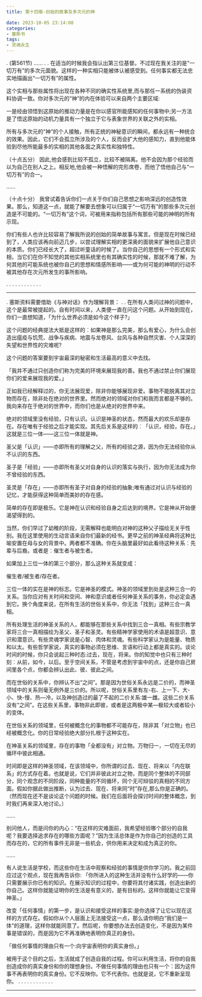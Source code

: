 ```yaml
---
title: 第十四章-创始的故事及多次元的神

date: 2023-10-05 23:14:08
categories: 
- 塞斯书
tags:
- 灵魂永生
---
```


.
(第561节) ……
.
.
在适当的时候我会指认出第三位基督。不过现在我关注的是"一切万有”的多次元面貌。这样的一种实相只能被体认被感受到。任何事实都无法忠实地描画出“一切万有”的属性。

这个实相与那些属性将出现在各种不同的确实性系统里,而与那任一系统的伪装资料协调一致。你对多次元的“神”的内在体验可以来自两个主要区域:

一是经由领悟到这原始的推动力量是在你以感官所能感知的任何事物中;另一方法是了悟这原始的动机力量具有一个独立于它与表象世界的关联之外的实相。

所有与多次元的“神”的个人接触，所有正统的神秘意识的瞬间，都永远有一种统合的效果。因此，它们不会孤立所涉及的个人，反而会扩大他的感知力，直到他能体验到尽他所能最多的实相的其他各面之真实性和独特性。

（十点五分）
因此,他会感到比较不孤立，比较不被隔离。他不会因为那个经验而以为自己在别人之上。相反地,他会被一种悟解的完形席卷，而他了悟他自己与“一切万有”的合一。

……

（十点十分）
我曾试着告诉你们一点关于你们自己思想之影响深远的创造性效果。那么，知道这一点，就能了解要去想象可以归属于“一切万有”的那些多次元创造是不可能的。“一切万有”这个词，可被用来指称包括所有那些可能的神明的所有示现。

你们有些人也许比较容易了解我所说的创始的简单故事与寓言。但是现在时候已经到了，人类应该再向前迈几步，以尝试理解实相的更深奥的面貌来扩展他自己意识的本质。你们已经长大了，超过听童话的时候了。当你自己的思想有一个形式和实相，当它们在你不知觉的其他实相系统里也有其确实性的时候，那就不难了解，为何其他的可能系统也被你自己的思想和情感所影响——或为何可能的神明的行动不被其他存在次元所发生的事所影响。

.
.
.
.
.
.
.
.
.
.
.
.

---

.
塞斯资料需要借助《与神对话》作为理解背景：
.
.
在所有人类问过神的问题中，这个是最常被提起的。自有时间以来，人类便一直在问这个问题。从开始到现在，你们一直想知道，「为什么世界必须是如今这个样子?」

这个问题的经典提法大抵是这样的︰如果神是那么完美，那么有爱心，为什么会创造出瘟疫与饥荒、战争与疾病、地震与龙卷风、台风与各种自然灾害、个人深深的失望和世界性的灾难呢?

这个问题的答案要到宇宙最深的秘密和生活最高的意义中去找。

「我并不通过只创造你们称为完美的环境来展现我的善。我也不通过禁止你们展现你们的爱来展现我的爱。」

正如我已经解释过的，你无法展现爱，除非你能够展现非爱。事物不能脱离其对立物而存在，除非处在绝对的世界里。然而绝对的领域对你们和我而言都是不够的。我向来存在于绝对的世界中，而你们也是从绝对的世界中来。

绝对的领域里没有经验，只有认识。认识是神圣的状态，然而最大的欢乐却是存在。存在唯有于经验之后才能实现。其先后关系是这样的︰「认识，经验，存在。」这就是三位一体——这三位一体就是神。

圣父是「认识」——亦即所有的理解之父，所有的经验之源，因为你无法经验你从不认识的东西。

圣子是「经验」——亦即所有圣父对自身的认识的落实与执行，因为你无法成为你不曾经验的东西。

圣灵是「存在」——亦即所有圣子对自身的经验的抽象;唯有通过对认识与经验的记忆，才能获得这种简单而美妙的存在感。

简单的存在即是极乐。它是神在认识和经验自身之后达到的境界。它是神从开始便渴望得到的。

当然，你们早过了幼稚的阶段，无需解释也能明白对神的这种父子描绘无关乎性别。我在这里使用的生动言语来自你们最新的经书。更早之前的神圣经典将这种比喻安置在母与女的背景中。两者都不准确。你在头脑里最好如此看待这种关系︰先辈与后裔。或者是︰催生者与被生者。

如果加上三位一体的第三个部分，那么这种关系就变成：

催生者/被生者/存在者。

三位一体的实在是神的标志。它是神圣的模式。神圣的领域里到处是这种三合一的关系。当你应对有关时间和空间、神和意识或者任何神圣关系的事务，你必定会遇到它。换个角度来说，在所有生活的世俗关系中，你无法「找到」这种三合一真相。

所有处理生活的神圣关系的人，都能够在那些关系中找到三合一真相。有些宗教学家将三合一真相描绘为圣父、圣子和圣灵。有些精神学家使用的术语是超意识、意识和潜意识。有些灵魂学家说是心智、肉体和灵魂。有些科学家认为是能量、物质和以太。有些哲学家说，真实的事物必须在思维、言语和行动上都是真实的。谈论时间的时候，你只会说起三种时态:过去，现在，将来。你的知觉中也只有三种时刻︰从前，如今，以后。至于空间关系，不管是考虑到宇宙中的点，还是你自己房间里各个点，你都会辨认出此、彼、彼此之间。

而在世俗的关系中，你辨认不出“之间”。那是因为世俗关系永远是二价的，而神圣领域中的关系则毫无例外是三价的。所以呢，世俗关系里有左-右、上一下、大-小、快-慢、热―冷，以及神创造过的最了不起的二价关系∶雄一雌。这些二价关系没有“之间”。在这些关系里，事物非此即彼，或者是这两极中某―极较大或者较小的变体。

在世俗关系的领域里，任何被概念化的事物都不可能存在，除非其「对立物」也已经被概念化。你的日常经验绝大部分扎根于这种实在。

在神圣关系的领域里，存在的事物「全都没有」对立物。万物归一，一切在无尽的循环中彼此相通。

时间即是这样的神圣领域，在该领域中，你所谓的过去、现在、将来以「内在联系」的方式存在着。也就是说，它们并非彼此对立之物，而是同个整体的不同部分，同个观念的不同阶段，同种能量的不同循环，同个无可辩驳的真相的不同方面。假如你据此做出推断，认为过去、现在、将来同“时”存在,那么你是正确的。（然而现在还不是谈论这个问题的时候。我们在后面将会探讨时间的整体概念，到时我们再来深入地讨论。）

……

别问他人，而是问你的内心：“在这样的灾难面前，我希望经验哪个部分的自我呢？我要选择追求存在的哪些方面呢？”因为生活总体是作为你自己的创造的工具而存在的，它的所有事件无非是一些机会，供你用来决定和成为真正的你。

……

有人说生活是学校，而这些你在生活中观察和经验的事情是供你学习的。我之前回应过这个观点，现在我再告诉你:
「你所进入的这种生活并没有什么好学的——你只需要展示你已有的知识。在展示知识的过程中，你要将其付诸实践，创造出新的你自己。这样你就能证明你的生活是有意义的，是有目标的。这样你就能让它变得神圣。」

改变「任何事情」的第一步，是认识和接受这样的事实:是你选择了让它以现在这样的方式存在。假如你从个人层面上无法接受这一点，那么请你明白“我们是一体”的道理，这样你就能同意了。然后呢，你要想办法去创造变化，不是因为某件事是错误的，而是因为它不再准确地表明你真正的身份。

「做任何事情的理由只有一个:向宇宙表明你的真实身份。」

被用于这个目的之后，生活就成了创造自我的过程。你可以利用生活，将你的自我创造成你的真实身份和你的理想身份。不做任何事情的理由也只有一个：因为这件事不再表明你的真实身份。它不反映你。它不代表你。也就是说，它不重新呈现你。
.
.
.
.
.
.
.
.
.
.
.
.




---